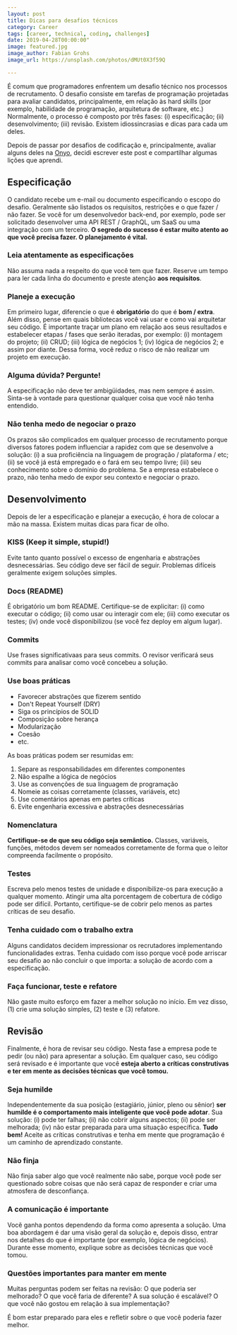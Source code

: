 ```yaml
---
layout: post
title: Dicas para desafios técnicos
category: Career
tags: [career, technical, coding, challenges]
date: 2019-04-28T00:00:00"
image: featured.jpg
image_author: Fabian Grohs
image_url: https://unsplash.com/photos/dMUt0X3f59Q

---
```


É comum que programadores enfrentem um desafio técnico nos processos de recrutamento. O desafio consiste em tarefas de programação projetadas para avaliar candidatos, principalmente, em relação às hard skills (por exemplo, habilidade de programação, arquitetura de software, etc.) Normalmente, o processo é composto por três fases: (i) especificação; (ii) desenvolvimento; (iii) revisão. Existem idiossincrasias e dicas para cada um deles.

Depois de passar por desafios de codificação e, principalmente, avaliar alguns deles na [Onyo](www.onyo.com), decidi escrever este post e compartilhar algumas lições que aprendi.

## Especificação

O candidato recebe um e-mail ou documento especificando o escopo do desafio. Geralmente são listados os requisitos, restrições e o que fazer / não fazer. Se você for um desenvolvedor back-end, por exemplo, pode ser solicitado desenvolver uma API REST / GraphQL, um SaaS ou uma integração com um terceiro. **O segredo do sucesso é estar muito atento ao que você precisa fazer. O planejamento é vital.**

### Leia atentamente as especificações

Não assuma nada a respeito do que você tem que fazer. Reserve um tempo para ler cada linha do documento e preste atenção **aos requisitos**.

### Planeje a execução

Em primeiro lugar, diferencie o que é **obrigatório** do que é **bom / extra**. Além disso, pense em quais bibliotecas você vai usar e como vai arquitetar seu código. É importante traçar um plano em relação aos seus resultados e estabelecer etapas / fases que serão iteradas, por exemplo: (i) montagem do projeto; (ii) CRUD; (iii) lógica de negócios 1; (iv) lógica de negócios 2; e assim por diante. Dessa forma, você reduz o risco de não realizar um projeto em execução.

### Alguma dúvida? Pergunte!

A especificação não deve ter ambigüidades, mas nem sempre é assim. Sinta-se à vontade para questionar qualquer coisa que você não tenha entendido.

### Não tenha medo de negociar o prazo

Os prazos são complicados em qualquer processo de recrutamento porque diversos fatores podem influenciar a rapidez com que se desenvolve a solução: (i) a sua proficiência na linguagem de progração / plataforma / etc; (ii) se você já está empregado e o fará em seu tempo livre; (iii) seu conhecimento sobre o domínio do problema. Se a empresa estabelece o prazo, não tenha medo de expor seu contexto e negociar o prazo.

## Desenvolvimento

Depois de ler a especificação e planejar a execução, é hora de colocar a mão na massa. Existem muitas dicas para ficar de olho.

### KISS (Keep it simple, stupid!)

Evite tanto quanto possível o excesso de engenharia e abstrações desnecessárias. Seu código deve ser fácil de seguir. Problemas difíceis geralmente exigem soluções simples.

### Docs (README)

É obrigatório um bom README. Certifique-se de explicitar: (i) como executar o código; (ii) como usar ou interagir com ele; (iii) como executar os testes; (iv) onde você disponibilizou (se você fez deploy em algum lugar).

### Commits

Use frases significativaas para seus commits. O revisor verificará seus commits para analisar como você concebeu a solução.

### Use boas práticas

- Favorecer abstrações que fizerem sentido
- Don't Repeat Yourself (DRY)
- Siga os princípios de SOLID
- Composição sobre herança
- Modularização
- Coesão
- etc.

As boas práticas podem ser resumidas em:

1. Separe as responsabilidades em diferentes componentes
2. Não espalhe a lógica de negócios
3. Use as convenções de sua linguagem de programação
4. Nomeie as coisas corretamente (classes, variáveis, etc)
5. Use comentários apenas em partes críticas
6. Evite engenharia excessiva e abstrações desnecessárias

### Nomenclatura

**Certifique-se de que seu código seja semântico.** Classes, variáveis, funções, métodos devem ser nomeados corretamente de forma que o leitor compreenda facilmente o propósito.

### Testes

Escreva pelo menos testes de unidade e disponibilize-os para execução a qualquer momento. Atingir uma alta porcentagem de cobertura de código pode ser difícil. Portanto, certifique-se de cobrir pelo menos as partes críticas de seu desafio.

### Tenha cuidado com o trabalho extra

Alguns candidatos decidem impressionar os recrutadores implementando funcionalidades extras. Tenha cuidado com isso porque você pode arriscar seu desafio ao não concluir o que importa: a solução de acordo com a especificação.

### Faça funcionar, teste e refatore

Não gaste muito esforço em fazer a melhor solução no início. Em vez disso, (1) crie uma solução simples, (2) teste e (3) refatore.

## Revisão

Finalmente, é hora de revisar seu código. Nesta fase a empresa pode te pedir (ou não) para apresentar a solução. Em qualquer caso, seu código será revisado e é importante que você **esteja aberto a críticas construtivas e ter em mente as decisões técnicas que você tomou.**

### Seja humilde

Independentemente da sua posição (estagiário, júnior, pleno ou sênior) **ser humilde é o comportamento mais inteligente que você pode adotar**. Sua solução: (i) pode ter falhas; (ii) não cobrir alguns aspectos; (ii) pode ser melhorada; (iv) não estar preparada para uma situação específica. **Tudo bem!** Aceite as críticas construtivas e tenha em mente que programação é um caminho de aprendizado constante.

### Não finja

Não finja saber algo que você realmente não sabe, porque você pode ser questionado sobre coisas que não será capaz de responder e criar uma atmosfera de desconfiança.

### A comunicação é importante

Você ganha pontos dependendo da forma como apresenta a solução. Uma boa abordagem é dar uma visão geral da solução e, depois disso, entrar nos detalhes do que é importante (por exemplo, lógica de negócios). Durante esse momento, explique sobre as decisões técnicas que você tomou.

### Questões importantes para manter em mente

Muitas perguntas podem ser feitas na revisão: O que poderia ser melhorado? O que você faria de diferente? A sua solução é escalável? O que você não gostou em relação à sua implementação?

É bom estar preparado para eles e refletir sobre o que você poderia fazer melhor.
